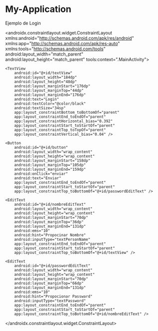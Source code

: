 # My-Application
Ejemplo de Login
<?xml version="1.0" encoding="utf-8"?>
<androidx.constraintlayout.widget.ConstraintLayout xmlns:android="http://schemas.android.com/apk/res/android"
    xmlns:app="http://schemas.android.com/apk/res-auto"
    xmlns:tools="http://schemas.android.com/tools"
    android:layout_width="match_parent"
    android:layout_height="match_parent"
    tools:context=".MainActivity">

    <TextView
        android:id="@+id/textView"
        android:layout_width="184dp"
        android:layout_height="48dp"
        android:layout_marginStart="176dp"
        android:layout_marginTop="44dp"
        android:layout_marginEnd="176dp"
        android:text="Login"
        android:textColor="@color/black"
        android:textSize="34sp"
        app:layout_constraintBottom_toBottomOf="parent"
        app:layout_constraintEnd_toEndOf="parent"
        app:layout_constraintHorizontal_bias="0.392"
        app:layout_constraintStart_toStartOf="parent"
        app:layout_constraintTop_toTopOf="parent"
        app:layout_constraintVertical_bias="0.04" />

    <Button
        android:id="@+id/button"
        android:layout_width="wrap_content"
        android:layout_height="wrap_content"
        android:layout_marginStart="158dp"
        android:layout_marginTop="105dp"
        android:layout_marginEnd="159dp"
        android:onClick="enviar"
        android:text="Enviar"
        app:layout_constraintEnd_toEndOf="parent"
        app:layout_constraintStart_toStartOf="parent"
        app:layout_constraintTop_toBottomOf="@+id/passwordEditText" />

    <EditText
        android:id="@+id/nombreEditText"
        android:layout_width="wrap_content"
        android:layout_height="wrap_content"
        android:layout_marginStart="70dp"
        android:layout_marginTop="36dp"
        android:layout_marginEnd="131dp"
        android:ems="10"
        android:hint="Propocinar Nombre"
        android:inputType="textPersonName"
        app:layout_constraintEnd_toEndOf="parent"
        app:layout_constraintStart_toStartOf="parent"
        app:layout_constraintTop_toBottomOf="@+id/textView" />

    <EditText
        android:id="@+id/passwordEditText"
        android:layout_width="wrap_content"
        android:layout_height="wrap_content"
        android:layout_marginStart="70dp"
        android:layout_marginTop="66dp"
        android:layout_marginEnd="131dp"
        android:ems="10"
        android:hint="Propocionar Passward"
        android:inputType="textPassword"
        app:layout_constraintEnd_toEndOf="parent"
        app:layout_constraintStart_toStartOf="parent"
        app:layout_constraintTop_toBottomOf="@+id/nombreEditText" />

</androidx.constraintlayout.widget.ConstraintLayout>
